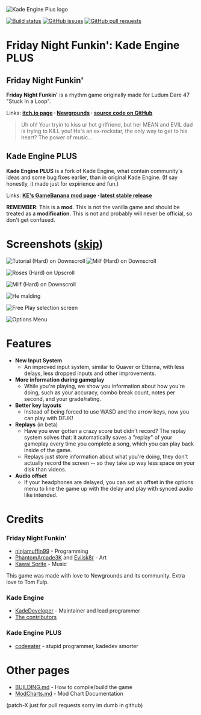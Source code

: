 ![Kade Engine Plus logo](https://raw.githubusercontent.com/toxichead/Kade-Engine-Plus/master/KadeEngineLogoPlus.png)

[![Build status](https://img.shields.io/appveyor/build/toxichead/kade-engine-plus-windows?label=windows%20build)](https://ci.appveyor.com/project/toxichead/kade-engine-plus) [![GitHub issues](https://img.shields.io/github/issues/toxichead/kade-engine-plus)](https://github.com/toxichead/Kade-Engine-Plus/issues) [![GitHub pull requests](https://img.shields.io/github/issues-pr/toxichead/kade-engine-plus)](https://github.com/toxichead/Kade-Engine-Plus/pulls) []() []()


# Friday Night Funkin': Kade Engine PLUS
## Friday Night Funkin'
**Friday Night Funkin'** is a rhythm game originally made for Ludum Dare 47 "Stuck In a Loop".

Links: **[itch.io page](https://ninja-muffin24.itch.io/funkin) ⋅ [Newgrounds](https://www.newgrounds.com/portal/view/770371) ⋅ [source code on GitHub](https://github.com/ninjamuffin99/Funkin)**
> Uh oh! Your tryin to kiss ur hot girlfriend, but her MEAN and EVIL dad is trying to KILL you! He's an ex-rockstar, the only way to get to his heart? The power of music... 

## Kade Engine PLUS
**Kade Engine PLUS** is a fork of Kade Engine, what contain community's ideas and some bug fixes earlier, than in original Kade Engine.
(If say honestly, it made just for expirience and fun.)

Links: **[KE's GameBanana mod page](https://gamebanana.com/gamefiles/16761) ⋅ [latest stable release](https://github.com/toxichead/Kade-Engine-Plus/releases/latest)**

**REMEMBER**: This is a **mod**. This is not the vanilla game and should be treated as a **modification**. This is not and probably will never be official, so don't get confused.

# Screenshots ([skip](#Features))

![Tutorial (Hard) on Downscroll](https://user-images.githubusercontent.com/15311104/113989685-fa5aea80-9850-11eb-9180-f5819a774c79.gif) ![Milf (Hard) on Downscroll](https://user-images.githubusercontent.com/15311104/113990845-2c208100-9852-11eb-8e6d-f1c9e8439871.gif)

![Roses (Hard) on Upscroll](https://user-images.githubusercontent.com/15311104/113993573-e31dfc00-9854-11eb-82ae-1f29dc8a0b04.png)

![Milf (Hard) on Downscroll](https://user-images.githubusercontent.com/15311104/113991654-f4660900-9852-11eb-8c3d-f3927571f19b.png)

![He malding](https://user-images.githubusercontent.com/15311104/113993693-02b52480-9855-11eb-9975-eb8a7a1be8d1.png)

![Free Play selection screen](https://i.imgur.com/LR0eWIC.png)

![Options Menu](https://i.imgur.com/LBXW9C1.png)

# Features

 - **New Input System**
	 - An improved input system, similar to Quaver or Etterna, with less delays, less dropped inputs and other improvements.
 - **More information during gameplay**
	 - While you're playing, we show you information about how you're doing, such as your accuracy, combo break count, notes per second, and your grade/rating.
 - **Better key layouts**
	 - Instead of being forced to use WASD and the arrow keys, now you can play with DFJK!
 - **Replays** (in beta)
	 - Have you ever gotten a crazy score but didn't record? The replay system solves that: it automatically saves a "replay" of your gameplay every time you complete a song, which you can play back inside of the game. 
	 - Replays just store information about what you're doing, they don't actually record the screen -- so they take up way less space on your disk than videos.
 - **Audio offset**
	 - If your headphones are delayed, you can set an offset in the options menu to line the game up with the delay and play with synced audio like intended.

# Credits
### Friday Night Funkin'
 - [ninjamuffin99](https://twitter.com/ninja_muffin99) - Programming
 - [PhantomArcade3K](https://twitter.com/phantomarcade3k) and [Evilsk8r](https://twitter.com/evilsk8r) - Art
 - [Kawai Sprite](https://twitter.com/kawaisprite) - Music

This game was made with love to Newgrounds and its community. Extra love to Tom Fulp.
### Kade Engine
- [KadeDeveloper](https://twitter.com/KadeDeveloper) - Maintainer and lead programmer
- [The contributors](https://github.com/KadeDev/Kade-Engine/graphs/contributors)

### Kade Engine PLUS
- [codeeater](https://twitter.com/codeeater_) - stupid programmer, kadedev smorter

# Other pages
 - [BUILDING.md](https://github.com/toxichead/Kade-Engine-Plus/blob/master/BUILDING.md) - How to compile/build the game
 - [ModCharts.md](https://github.com/toxichead/Kade-Engine-Plus/blob/master/ModCharts.md) - Mod Chart Documentation

(patch-X just for pull requests sorry im dumb in github)
